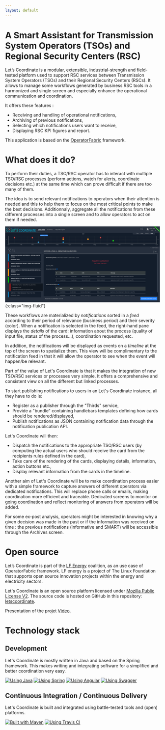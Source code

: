 ```yaml
---
layout: default
---
```


# A Smart Assistant for Transmission System Operators (TSOs) and Regional Security Centers (RSC)

Let’s Coordinate is a modular, extensible, industrial-strength and field-tested platform used to support RSC services between Transmission System Operators (TSOs) and their Regional Security Centers (RSCs). It allows to manage some workflows generated by business RSC tools in a harmonized and single screen and especially enhance the operational communication and coordination.

It offers these features :
* Receiving and handling of operational notifications,
* Archiving of previous notifications,
* Selecting which notifications users want to receive,
* Displaying RSC KPI figures and report.

This application is based on the [OperatorFabric](https://opfab.github.io/) framework.


# What does it do?

To perform their duties, a TSO/RSC operator has to interact with multiple TSO/RSC processes (perform actions, watch for alerts, coordinate decisions etc.) 
at the same time which can prove difficult if there are too many of them.

The idea is to send relevant notifications to operators when their attention is needed and this to help them to focus on the most critical points to make the best decisions.
Additionnaly, aggregate all the notifications from these different processes into a single screen 
and to allow operators to act on them if needed.

![Feed screen layout](./assets/img/home_page.png){:class="img-fluid"}

These workflows are materialized by *notifications* sorted in a *feed* according to their period of relevance (business period) and their severity (color).
When a notification is selected in the feed, the right-hand pane displays the *details* of the card: information about the process 
(quality of input file, status of the process...), coordination requested, etc.

In addition, the notifications will be displayed as events on a *timeline* at the top of the screen to spatialize them.
This view will be complimentary to the notification feed in that it will allow the operator to see when the event will happen/be relevant.

Part of the value of Let's Coordinate is that it makes the integration of new TSO/RSC services or processes very simple.
It offers a comprehensive and consistent view on all the different but linked processes.

To start publishing notifications to users in an Let's Coordinate instance, all they have to do is:

* Register as a publisher through the "Thirds" service,
* Provide a "bundle" containing handlebars templates defining how cards should be rendered/displayed,
* Publish notifications as JSON containing notification data through the notification publication API.

Let's Coordinate will then:

* Dispatch the notifications to the appropriate TSO/RSC users (by computing the actual users who should receive the card from the recipients rules defined in the card),
* Take care of the rendering of the cards, displaying details, information, action buttons etc.,
* Display relevant information from the cards in the timeline.

Another aim of Let's Coordinate will be to make coordination process easier with a simple framework to capture answers of different operators via dedicated notifications.
This will replace phone calls or emails, making coordination more efficient and traceable.
Dedicated screens to monitor on going coordination and reflect monitoring of answers from operators will be added.

For some ex-post analysis, operators might be interested in knowing why a given decision was made in the past or if the information was received on time : the previous notifications (informative and SMART) will be accessible through the Archives screen.

# Open source

Let’s Coordinate is part of the [LF Energy](https://www.lfenergy.org/) coalition, as an use case of OperatorFabric framework. 
LF energy is a project of The Linux Foundation that supports open source innovation projects within the energy and electricity sectors.

Let's Coordinate is an open source platform licensed under [Mozilla Public License V2](https://www.mozilla.org/en-US/MPL/2.0/). 
The source code is hosted on GitHub in this repository: [letscoordinate](https://github.com/opfab/letscoordinate).

Presentation of the projet [Video](https://www.youtube.com/watch?v=NRMrG9IJx2c).

# Technology stack

## Development
Let's Coordinate is mostly written in Java and based on the Spring framework. 
This makes writing and integrating software for a simplified and better coordination very easy.

[![Using Java](https://img.shields.io/badge/Using-Java-%237473C0.svg?style=for-the-badge)]() 
[![Using Spring](https://img.shields.io/badge/Using-Spring-%236db33f.svg?style=for-the-badge)](https://spring.io/) 
[![Using Angular](https://img.shields.io/badge/Using-Angular-%237473C0.svg?style=for-the-badge)](https://angular.io/)
[![Using Swagger](https://img.shields.io/badge/Using-Swagger-%237473C0.svg?style=for-the-badge)](https://swagger.io/)

## Continuous Integration / Continuous Delivery
Let's Coordinate is built and integrated using battle-tested tools and (open) platforms. 

[![Built with Maven](https://img.shields.io/badge/Built%20with-Maven-%23410099.svg?style=for-the-badge)](https://maven.apache.org/)
[![Using Travis CI](https://img.shields.io/badge/Using-Travis%20CI-%23FF647D.svg?style=for-the-badge)](https://travis-ci.org/)
